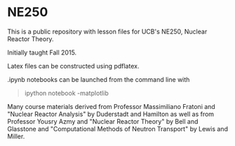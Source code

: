 NE250
=====

This is a public repository with lesson files for UCB's NE250, Nuclear Reactor Theory.

Initially taught Fall 2015.

Latex files can be constructed using pdflatex.

.ipynb notebooks can be launched from the command line with
> ipython notebook -matplotlib

Many course materials derived from Professor Massimiliano Fratoni and "Nuclear Reactor Analysis" by 
Duderstadt and Hamilton as well as from Professor Yousry Azmy and "Nuclear Reactor Theory" by Bell and 
Glasstone and "Computational Methods of Neutron Transport" by Lewis and Miller.
